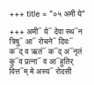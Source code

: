 +++
title = "०५ अमी ये"

+++
अमी᳓ ये᳓ देवा स्थ᳓न  
त्रिषु᳓ आ᳓ रोचने᳓ दिवः᳓  
क᳓द् व ऋतं᳓ क᳓द् अ᳓नृतं  
कु᳓व प्रत्ना᳓ व आ᳓हुतिर्  
वित्त᳓म् मे अस्य᳓ रोदसी